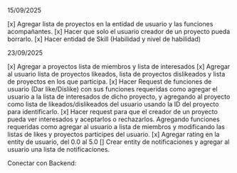 15/09/2025

[x] Agregar lista de proyectos en la entidad de usuario y las funciones acompañantes.
[x] Hacer que solo el usuario creador de un proyecto pueda borrarlo.
[x] Hacer entidad de Skill (Habilidad y nivel de habilidad)

23/09/2025

[x] Agregar a proyectos lista de miembros y lista de interesados
[x] Agregar al usuario lista de proyectos likeados, lista de proyectos dislikeados y lista de proyectos en los que participa.
[x] Hacer Request de funciones de usuario (Dar like/Dislike) con sus funciones requeridas como agregar el usuario a la lista de interesados de dicho proyecto, y agregando al proyecto como lista de likeados/dislikeados del usuario usando la ID del proyecto para identificarlo.
[x] Hacer request para que el creador de un proyecto pueda ver interesados y aceptarlos o rechazarlos. Agregando funciones requeridas como agregar al usuario a lista de miembros y modificando las listas de likes y proyectos participes del usuario.
[x] Agregar rating en la entity de usuario, del 0.0 al 5.0
[] Crear entity de notificaciones y agregar al usuario una lista de notificaciones.

Conectar con Backend: 
